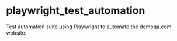 # playwright_test_automation
Test automation suite using Playwright to automate the demoqa.com website.

